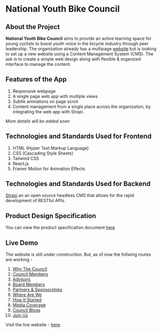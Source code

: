 # National Youth Bike Council

## About the Project

**National Youth Bike Council** aims to provide an active learning space for young cyclists to boost youth voice in the bicycle industry through peer leadership. The organization already has a multipage [website](https://www.nybcouncil.com/) but is looking to set up a new website using a Content Management System (CMS). The ask is to create a simple web design along with flexible & organized interface to manage the content.

## Features of the App

1. Responsive webpage
2. A single page web app with mutliple views
3. Subtle animations on page scroll
4. Content management from a single place across the organization, by integrating the web app with Strapi.

_More details will be added soon_

## Technologies and Standards Used for Frontend

1. HTML (Hyper Text Markup Language)
2. CSS (Cascading Style Sheets)
3. Tailwind CSS
4. React.js
5. Framer Motion for Animation Effects

## Technologies and Standards Used for Backend

[Strapi](https://strapi.io/) an an open source headless CMS that allows for the rapid development of RESTful APIs.

## Product Design Specification

You can view the product specification document [here](https://www.figma.com/file/lAAoLQ3sEBThfQT61JXwZB/National-Youth-Bike-Council?node-id=52%3A585)

## Live Demo

The website is still under construction. But, as of now the follwing routes are working -

1. [Why The Council](https://5hraddha.github.io/national-youth-bike-council/#/why-the-council)
2. [Council Members](https://5hraddha.github.io/national-youth-bike-council/#/council-members)
3. [Advisors](https://5hraddha.github.io/national-youth-bike-council/#/advisors)
4. [Board Members](https://5hraddha.github.io/national-youth-bike-council/#/board-members)
5. [Partners & Sponsorships](https://5hraddha.github.io/national-youth-bike-council/#/sponsorships)
6. [Where Are We](https://5hraddha.github.io/national-youth-bike-council/#/where-are-we)
7. [How It Started](https://5hraddha.github.io/national-youth-bike-council/#/how-it-started)
8. [Media Coverage](https://5hraddha.github.io/national-youth-bike-council/#/media-coverage)
9. [Council Blogs](https://5hraddha.github.io/national-youth-bike-council/#/council-blogs)
10. [Join Us](https://5hraddha.github.io/national-youth-bike-council/#/join-us)

Visit the live website - [here](https://5hraddha.github.io/national-youth-bike-council/).
